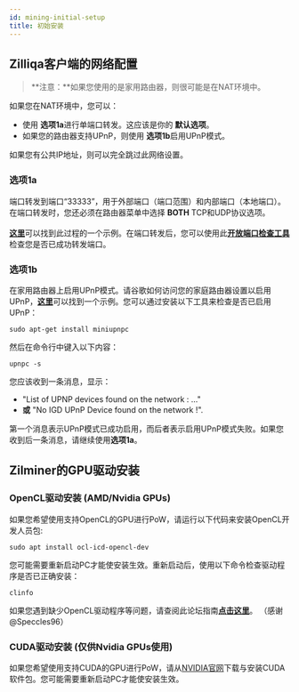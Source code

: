 ```yaml
---
id: mining-initial-setup
title: 初始安装
---
```


## Zilliqa客户端的网络配置

> **注意：**如果您使用的是家用路由器，则很可能是在NAT环境中。

如果您在NAT环境中，您可以：

- 使用 **选项1a**进行单端口转发。这应该是你的 **默认选项**。
- 如果您的路由器支持UPnP，则使用 **选项1b**启用UPnP模式。

如果您有公共IP地址，则可以完全跳过此网络设置。

### 选项1a

端口转发到端口“33333”，用于外部端口（端口范围）和内部端口（本地端口）。在端口转发时，您还必须在路由器菜单中选择 **BOTH** TCP和UDP协议选项。 <br><br> [**这里**](https://www.linksys.com/us/support-article?articleNum=136711)可以找到此过程的一个示例。在端口转发后，您可以使用此[**开放端口检查工具**](https://www.yougetsignal.com/tools/open-ports/)检查您是否已成功转发端口。

### 选项1b

在家用路由器上启用UPnP模式。请谷歌如何访问您的家庭路由器设置以启用UPnP，[**这里**](https://routerguide.net/how-to-enable-upnp-for-rt-ac66u/)可以找到一个示例。您可以通过安装以下工具来检查是否已启用UPnP：
   ```shell
   sudo apt-get install miniupnpc
   ```
  然后在命令行中键入以下内容：
   ```shell
   upnpc -s
   ```
您应该收到一条消息，显示：

   - "List of UPNP devices found on the network : ..."
   - **或** "No IGD UPnP Device found on the network !".

第一个消息表示UPnP模式已成功启用，而后者表示启用UPnP模式失败。如果您收到后一条消息，请继续使用**选项1a**。

## Zilminer的GPU驱动安装

### OpenCL驱动安装 (AMD/Nvidia GPUs)

如果您希望使用支持OpenCL的GPU进行PoW，请运行以下代码来安装OpenCL开发人员包:

   ```shell
   sudo apt install ocl-icd-opencl-dev
   ```

您可能需要重新启动PC才能使安装生效。重新启动后，使用以下命令检查驱动程序是否已正确安装：

   ```shell
   clinfo
   ```
如果您遇到缺少OpenCL驱动程序等问题，请查阅此论坛指南[**点击这里**](https://forum.zilliqa.com/t/guide-to-setting-up-6-amd-gpus-on-ubuntu-16-04/180)。 （感谢@Speccles96）

### CUDA驱动安装 (仅供Nvidia GPUs使用)

如果您希望使用支持CUDA的GPU进行PoW，请从[NVIDIA官网](https://developer.nvidia.com/cuda-downloads)下载与安装CUDA软件包。您可能需要重新启动PC才能使安装生效。
